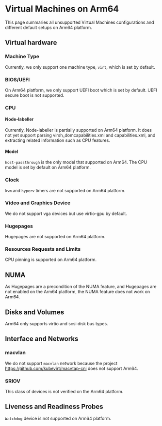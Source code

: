 # Virtual Machines on Arm64

This page summaries all unsupported Virtual Machines configurations and different default setups on Arm64 platform.

## Virtual hardware

### Machine Type

Currently, we only support one machine type, `virt`, which is set by default.

### BIOS/UEFI

On Arm64 platform, we only support UEFI boot which is set by default. UEFI secure boot is not supported.

### CPU

#### Node-labeller

Currently, Node-labeller is partially supported on Arm64 platform. It does not yet support parsing virsh_domcapabilities.xml and capabilities.xml, and extracting related information such as CPU features.

#### Model

`host-passthrough` is the only model that supported on Arm64. The CPU model is set by default on Arm64 platform.

### Clock

`kvm` and `hyperv` timers are not supported on Arm64 platform.

### Video and Graphics Device

We do not support vga devices but use virtio-gpu by default.

### Hugepages

Hugepages are not supported on Arm64 platform.

### Resources Requests and Limits

CPU pinning is supported on Arm64 platform.

## NUMA

As Hugepages are a precondition of the NUMA feature, and Hugepages are not enabled on the Arm64 platform, the NUMA feature does not work on Arm64.

## Disks and Volumes

Arm64 only supports virtio and scsi disk bus types.

## Interface and Networks
### macvlan

We do not support `macvlan` network because the project https://github.com/kubevirt/macvtap-cni does not support Arm64.

### SRIOV

This class of devices is not verified on the Arm64 platform.

## Liveness and Readiness Probes

`Watchdog` device is not supported on Arm64 platform.
